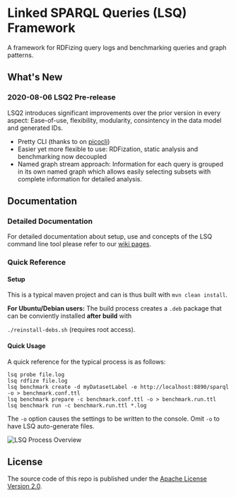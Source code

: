 # Linked SPARQL Queries (LSQ) Framework
A framework for RDFizing query logs and benchmarking queries and graph patterns.

## What's New

### 2020-08-06 LSQ2 Pre-release
LSQ2 introduces significant improvements over the prior version in every aspect: Ease-of-use, flexibility, modularity, consintency in the data model and generated IDs.

* Pretty CLI (thanks to on [picocli](https://github.com/remkop/picocli))
* Easier yet more flexible to use: RDFization, static analysis and benchmarking now decoupled
* Named graph stream approach: Information for each query is grouped in its own named graph which allows easily selecting subsets with complete information for detailed analysis.


## Documentation

### Detailed Documentation
For detailed documentation about setup, use and concepts of the LSQ command line tool please refer to our [wiki pages](https://github.com/AKSW/LSQ/wiki).

### Quick Reference

#### Setup

This is a typical maven project and can is thus built with `mvn clean install`.

**For Ubuntu/Debian users:** The build process creates a `.deb` package that can be conviently installed **after build** with

`./reinstall-debs.sh` (requires root access).


#### Quick Usage
A quick reference for the typical process is as follows:

```
lsq probe file.log
lsq rdfize file.log
lsq benchmark create -d myDatasetLabel -e http://localhost:8890/sparql -o > benchmark.conf.ttl
lsq benchmark prepare -c benchmark.conf.ttl -o > benchmark.run.ttl
lsq benchmark run -c benchmark.run.ttl *.log
```

The `-o` option causes the settings to be written to the console. Omit `-o` to have LSQ auto-generate files.


![LSQ Process Overview](lsq-docs/lsq2-overview.svg "")


## License
The source code of this repo is published under the [Apache License Version 2.0](https://github.com/AKSW/jena-sparql-api/blob/master/LICENSE).



